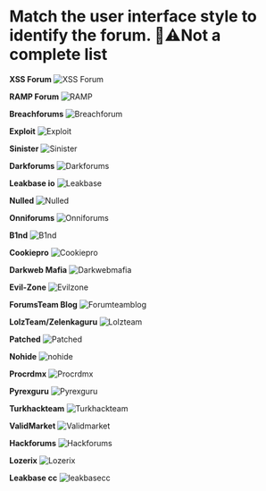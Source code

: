 # Match the user interface style to identify the forum. 👾⚠️Not a complete list 
**XSS Forum**
![XSS Forum](https://github.com/user-attachments/assets/e6dd8823-4946-4f73-957c-71b58afcfb8a)

**RAMP Forum**
![RAMP](https://github.com/user-attachments/assets/1b59a361-95fb-4ba1-937b-4d0da6098a7c)

**Breachforums**
![Breachforum](https://github.com/user-attachments/assets/53a0e85a-ce1f-40be-8e44-030d9e368b08)

**Exploit**
![Exploit](https://github.com/user-attachments/assets/97b376e5-b6c6-4e66-abda-5f289fd22dd9)

**Sinister**
![Sinister](https://github.com/user-attachments/assets/0cf9d625-d5ff-4814-bca3-58692f1c5268)

**Darkforums**
![Darkforums](https://github.com/user-attachments/assets/5bf00c1d-3ae2-44ea-a94c-38c16ecc1fa9)

**Leakbase io**
![Leakbase](https://github.com/user-attachments/assets/f47cfa90-ff58-4850-b55e-e27f0a3b0e64)

**Nulled**
![Nulled](https://github.com/user-attachments/assets/634a313b-5931-43eb-aeb2-4e2e14ef3a02)

**Onniforums**
![Onniforums](https://github.com/user-attachments/assets/ea53a5df-5d07-4133-9479-44b59aec16af)

**B1nd**
![B1nd](https://github.com/user-attachments/assets/8607fe18-f253-4667-ad87-8718fefaa6f3)

**Cookiepro**
![Cookiepro](https://github.com/user-attachments/assets/3546444d-0628-4c78-a09e-dc2cd653afd4)

**Darkweb Mafia**
![Darkwebmafia](https://github.com/user-attachments/assets/693ec821-620d-49df-9d20-d472c3480853)

**Evil-Zone**
![Evilzone](https://github.com/user-attachments/assets/2994cc53-d1a4-4729-bea8-584ad0c350b6)

**ForumsTeam Blog**
![Forumteamblog](https://github.com/user-attachments/assets/e6f1f8ee-2582-4d8d-a8f8-39bee532fa33)

**LolzTeam/Zelenkaguru**
![Lolzteam](https://github.com/user-attachments/assets/1d6a946b-efcf-433c-8cea-771c32c2fe8a)

**Patched**
![Patched](https://github.com/user-attachments/assets/e35fc09e-2172-46dc-9d98-bf650b755c34)

**Nohide**
![nohide](https://github.com/user-attachments/assets/a2061f9f-73f9-4472-ab48-1cf1e043b2f6)

**Procrdmx**
![Procrdmx](https://github.com/user-attachments/assets/5d6cd56b-a4a9-4c6e-8225-3f68ca3e7c4f)

**Pyrexguru**
![Pyrexguru](https://github.com/user-attachments/assets/0d29e4a9-c633-436d-aad5-7296aa10da17)

**Turkhackteam**
![Turkhackteam](https://github.com/user-attachments/assets/8cf99404-34f1-490c-b6c0-6fbcaa5c2042)

**ValidMarket**
![Validmarket](https://github.com/user-attachments/assets/717a783e-a6cb-4c95-b98d-1936837a330a)

**Hackforums**
![Hackforums](https://github.com/user-attachments/assets/5500e2b2-90fd-4412-b64d-0b7309de57f1)

**Lozerix**
![Lozerix](https://github.com/user-attachments/assets/fed116a0-1d64-463b-9cad-ba57e2ec7083)

**Leakbase cc**
![leakbasecc](https://github.com/user-attachments/assets/038b3041-bee6-4e29-8ff9-88cf40cdcf20)









